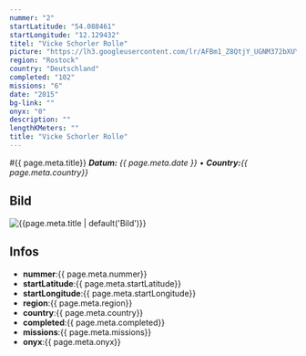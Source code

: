 ```yaml
---
nummer: "2"
startLatitude: "54.088461"
startLongitude: "12.129432"
titel: "Vicke Schorler Rolle"
picture: "https://lh3.googleusercontent.com/lr/AFBm1_Z8QtjY_UGNM372bXUY7gDxnSsw_VUB2Huu-skZ5Gpg5Gtj0TA0nyK2y6LTT9SvBTn1Pr4FQk0zVyYviBqDnXmlg7GeiEkPkWtmh2Sml3YGfaxxOUck7hrIdyItPa6k-6NVEXqQ-8ySxVq4Q6tZYZTYwjGYoSTWr6mBJ0I0ULBbLeCeRDg0l_aVio19yRlGEHmGcsXVnuV3L_HYuivCyhWnXuS3cpYH-P3ZfUeXM0UmBe63f3aMAS3T6p3HnnXXSXPxKr-HYgkmF94g8hsEXu3Hx_YCnFpuVRErLSWJX5QUL1HLdEu4qVHLiOjiTgkKUu5eXGICm9YMPJOOFnNVUqjNZzhTs5sBVUg_zc9RGyZplIck8F1JqzHFguXk60-cwRcb18PiDQzZFx7DyQFgrB0-XIMpbTwV5rrDO1SObTuusPf792ar-6K3s1vDaK_8rFoh8Jovi2yl355A_94dtu2n3cV8GWVaweZiO_i6XzzuEF_zu9WbHwoCy0fRlMJQHwA4eRa_nASCOFrY3uimCVEZ6XqyP5z3tHAgT1vfip5rXjxGCx2Zz2XM6CQ6KesFh3hj3jdO7N0hB8Mw68Mp4CpQaDpZvnLLPiIbqUhulKwrv2lzIex8K-oGig_RBmVBOrIwFWPInM7tZHZGwSlQLwcC8H7kO4kf0vTtDZ_Z18zu2AN8FBWqvjg5_Co8wU5xwtmbHm4XQw"
region: "Rostock"
country: "Deutschland"
completed: "102"
missions: "6"
date: "2015"
bg-link: ""
onyx: "0"
description: ""
lengthKMeters: ""
title: "Vicke Schorler Rolle"
---
```


#{{ page.meta.title}}
_**Datum:** {{ page.meta.date }} • **Country:**{{ page.meta.country}}_

## Bild
![{{page.meta.title | default('Bild')}}]({{page.meta.picture}})

## Infos
- **nummer**:{{ page.meta.nummer}}
- **startLatitude**:{{ page.meta.startLatitude}}
- **startLongitude**:{{ page.meta.startLongitude}}
- **region**:{{ page.meta.region}}
- **country**:{{ page.meta.country}}
- **completed**:{{ page.meta.completed}}
- **missions**:{{ page.meta.missions}}
- **onyx**:{{ page.meta.onyx}}

